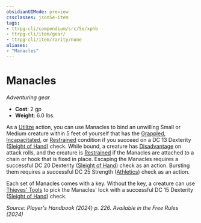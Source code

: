 ```yaml
---
obsidianUIMode: preview
cssclasses: json5e-item
tags:
- ttrpg-cli/compendium/src/5e/xphb
- ttrpg-cli/item/gear/
- ttrpg-cli/item/rarity/none
aliases: 
- "Manacles"
---
```

# Manacles
*Adventuring gear*  


- **Cost**: 2 gp
- **Weight**: 6.0 lbs.

As a [Utilize](3-Mechanics/CLI/rules/actions.md#Utilize) action, you can use Manacles to bind an unwilling Small or Medium creature within 5 feet of yourself that has the [Grappled](3-Mechanics/CLI/rules/conditions.md#Grappled), [Incapacitated](3-Mechanics/CLI/rules/conditions.md#Incapacitated), or [Restrained](3-Mechanics/CLI/rules/conditions.md#Restrained) condition if you succeed on a DC 13 Dexterity ([Sleight of Hand](3-Mechanics/CLI/rules/skills.md#Sleight%20of%20Hand)) check. While bound, a creature has [Disadvantage](3-Mechanics/CLI/rules/variant-rules/disadvantage-xphb.md) on attack rolls, and the creature is [Restrained](3-Mechanics/CLI/rules/conditions.md#Restrained) if the Manacles are attached to a chain or hook that is fixed in place. Escaping the Manacles requires a successful DC 20 Dexterity ([Sleight of Hand](3-Mechanics/CLI/rules/skills.md#Sleight%20of%20Hand)) check as an action. Bursting them requires a successful DC 25 Strength ([Athletics](3-Mechanics/CLI/rules/skills.md#Athletics)) check as an action.

Each set of Manacles comes with a key. Without the key, a creature can use [Thieves' Tools](3-Mechanics/CLI/items/thieves-tools-xphb.md) to pick the Manacles' lock with a successful DC 15 Dexterity ([Sleight of Hand](3-Mechanics/CLI/rules/skills.md#Sleight%20of%20Hand)) check.

*Source: Player's Handbook (2024) p. 226. Available in the Free Rules (2024)*